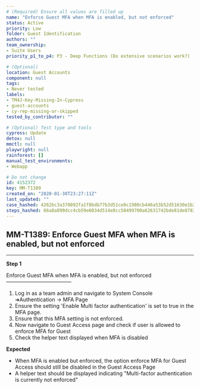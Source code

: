 ```yaml
---
# (Required) Ensure all values are filled up
name: "Enforce Guest MFA when MFA is enabled, but not enforced"
status: Active
priority: Low
folder: Guest Identification
authors: ""
team_ownership:
- Suite Users
priority_p1_to_p4: P3 - Deep Functions (Do extensive scenarios work?)

# (Optional)
location: Guest Accounts
component: null
tags:
- Never tested
labels:
- TM4J-Key-Missing-In-Cypress
- guest-accounts
- cy-rep-missing-or-skipped
tested_by_contributor: ""

# (Optional) Test type and tools
cypress: Update
detox: null
mmctl: null
playwright: null
rainforest: []
manual_test_environments:
- Webapp

# Do not change
id: 4152372
key: MM-T1389
created_on: "2020-01-30T23:27:11Z"
last_updated: ""
case_hashed: 4262bc3a370892fa1f8bdb77b3d51ce0c1980cb446a53b52d51630e1b2c949f4fdedeb64464b1bd5b601e59fbb5f8808
steps_hashed: 66a8a899dcc4cb59e6034d514e8cc58499700a62631742bde81de8783a1d8b3af30c4d9227ac14fc7eb720907db66b15
---
```


<!-- (Auto-generated) Based on frontmatter's "key" and "name" -->

## MM-T1389: Enforce Guest MFA when MFA is enabled, but not enforced

---

**Step 1**

Enforce Guest MFA when MFA is enabled, but not enforced\
–––––––––––––––––––––––––

1. Log in as a team admin and navigate to System Console ➜Authentication -> MFA Page
2. Ensure the setting 'Enable Multi factor authentication' is set to true in the MFA page.
3. Ensure that this MFA setting is not enforced.
4. Now navigate to Guest Access page and check if user is allowed to enforce MFA for Guest
5. Check the helper text displayed when MFA is disabled

**Expected**

- When MFA is enabled but enforced, the option enforce MFA for Guest Access should still be disabled in the Guest Access Page
- A helper text should be displayed indicating "Multi-factor authentication is currently not enforced"
